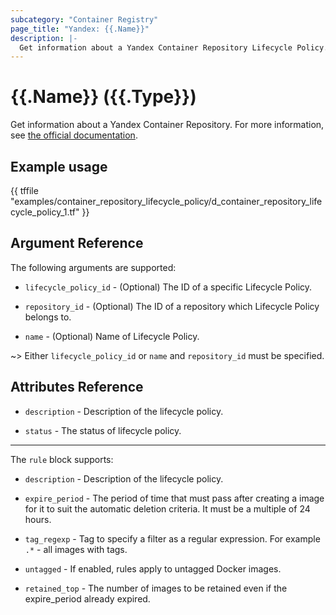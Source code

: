 ```yaml
---
subcategory: "Container Registry"
page_title: "Yandex: {{.Name}}"
description: |-
  Get information about a Yandex Container Repository Lifecycle Policy.
---
```


# {{.Name}} ({{.Type}})

Get information about a Yandex Container Repository. For more information, see [the official documentation](https://yandex.cloud/docs/container-registry/concepts/lifecycle-policy).

## Example usage

{{ tffile "examples/container_repository_lifecycle_policy/d_container_repository_lifecycle_policy_1.tf" }}

## Argument Reference

The following arguments are supported:

* `lifecycle_policy_id` - (Optional) The ID of a specific Lifecycle Policy.

* `repository_id` - (Optional) The ID of a repository which Lifecycle Policy belongs to.

* `name` - (Optional) Name of Lifecycle Policy.

~> Either `lifecycle_policy_id` or `name` and `repository_id` must be specified.


## Attributes Reference

* `description` - Description of the lifecycle policy.

* `status` - The status of lifecycle policy.

---

The `rule` block supports:

* `description` - Description of the lifecycle policy.

* `expire_period` - The period of time that must pass after creating a image for it to suit the automatic deletion criteria. It must be a multiple of 24 hours.

* `tag_regexp` - Tag to specify a filter as a regular expression. For example `.*` - all images with tags.

* `untagged` - If enabled, rules apply to untagged Docker images.

* `retained_top` - The number of images to be retained even if the expire_period already expired.
